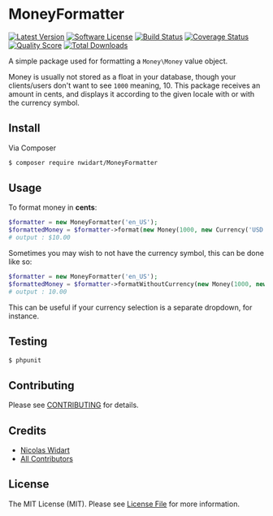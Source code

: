 # MoneyFormatter

[![Latest Version](https://img.shields.io/github/release/nwidart/MoneyFormatter.svg?style=flat-square)](https://github.com/nwidart/MoneyFormatter/releases)
[![Software License](https://img.shields.io/badge/license-MIT-brightgreen.svg?style=flat-square)](LICENSE.md)
[![Build Status](https://img.shields.io/travis/nwidart/MoneyFormatter/master.svg?style=flat-square)](https://travis-ci.org/nwidart/MoneyFormatter)
[![Coverage Status](https://img.shields.io/scrutinizer/coverage/g/nwidart/MoneyFormatter.svg?style=flat-square)](https://scrutinizer-ci.com/g/nwidart/MoneyFormatter/code-structure)
[![Quality Score](https://img.shields.io/scrutinizer/g/nwidart/MoneyFormatter.svg?style=flat-square)](https://scrutinizer-ci.com/g/nwidart/MoneyFormatter)
[![Total Downloads](https://img.shields.io/packagist/dt/nwidart/MoneyFormatter.svg?style=flat-square)](https://packagist.org/packages/nwidart/MoneyFormatter)

A simple package used for formatting a `Money\Money` value object.

Money is usually not stored as a float in your database, though your clients/users don't want to see `1000` meaning, 10. This package receives an amount in cents, and displays it according to the given locale with or with the currency symbol.

## Install

Via Composer

``` bash
$ composer require nwidart/MoneyFormatter
```

## Usage

To format money in **cents**:

``` php
$formatter = new MoneyFormatter('en_US');
$formattedMoney = $formatter->format(new Money(1000, new Currency('USD')));
# output : $10.00
```

Sometimes you may wish to not have the currency symbol, this can be done like so:

``` php
$formatter = new MoneyFormatter('en_US');
$formattedMoney = $formatter->formatWithoutCurrency(new Money(1000, new Currency('USD')));
# output : 10.00
```

This can be useful if your currency selection is a separate dropdown, for instance.

## Testing

``` bash
$ phpunit
```

## Contributing

Please see [CONTRIBUTING](CONTRIBUTING.md) for details.

## Credits

- [Nicolas Widart](https://github.com/nWidart)
- [All Contributors](../../contributors)

## License

The MIT License (MIT). Please see [License File](LICENSE.md) for more information.
